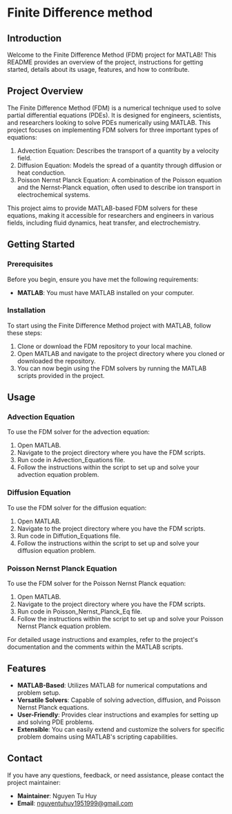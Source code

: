 # Finite Difference method
## Introduction
Welcome to the Finite Difference Method (FDM) project for MATLAB! This README provides an overview of the project, instructions for getting started, details about its usage, features, and how to contribute.
## Project Overview
The Finite Difference Method (FDM) is a numerical technique used to solve partial differential equations (PDEs). It is designed for engineers, scientists, and researchers looking to solve PDEs numerically using MATLAB.
This project focuses on implementing FDM solvers for three important types of equations:

1. Advection Equation: Describes the transport of a quantity by a velocity field.
2. Diffusion Equation: Models the spread of a quantity through diffusion or heat conduction.
3. Poisson Nernst Planck Equation: A combination of the Poisson equation and the Nernst-Planck equation, often used to describe ion transport in electrochemical systems.

This project aims to provide MATLAB-based FDM solvers for these equations, making it accessible for researchers and engineers in various fields, including fluid dynamics, heat transfer, and electrochemistry.

## Getting Started
### Prerequisites
Before you begin, ensure you have met the following requirements:

- **MATLAB**: You must have MATLAB installed on your computer.
### Installation
To start using the Finite Difference Method project with MATLAB, follow these steps:

1. Clone or download the FDM repository to your local machine.
2. Open MATLAB and navigate to the project directory where you cloned or downloaded the repository.
3. You can now begin using the FDM solvers by running the MATLAB scripts provided in the project.

## Usage
### Advection Equation
To use the FDM solver for the advection equation:

1. Open MATLAB.
2. Navigate to the project directory where you have the FDM scripts.
3. Run code in Advection_Equations file.
4. Follow the instructions within the script to set up and solve your advection equation problem.

### Diffusion Equation
To use the FDM solver for the diffusion equation:

1. Open MATLAB.
2. Navigate to the project directory where you have the FDM scripts.
3. Run code in Diffution_Equations file.
4. Follow the instructions within the script to set up and solve your diffusion equation problem.

### Poisson Nernst Planck Equation
To use the FDM solver for the Poisson Nernst Planck equation:

1. Open MATLAB.
2. Navigate to the project directory where you have the FDM scripts.
3. Run code in Poisson_Nernst_Planck_Eq file.
4. Follow the instructions within the script to set up and solve your Poisson Nernst Planck equation problem.

For detailed usage instructions and examples, refer to the project's documentation and the comments within the MATLAB scripts.

## Features
- **MATLAB-Based**: Utilizes MATLAB for numerical computations and problem setup.
- **Versatile Solvers**: Capable of solving advection, diffusion, and Poisson Nernst Planck equations.
- **User-Friendly**: Provides clear instructions and examples for setting up and solving PDE problems.
- **Extensible**: You can easily extend and customize the solvers for specific problem domains using MATLAB's scripting capabilities.

## Contact
If you have any questions, feedback, or need assistance, please contact the project maintainer:

- **Maintainer**: Nguyen Tu Huy
- **Email**: nguyentuhuy1951999@gmail.com

